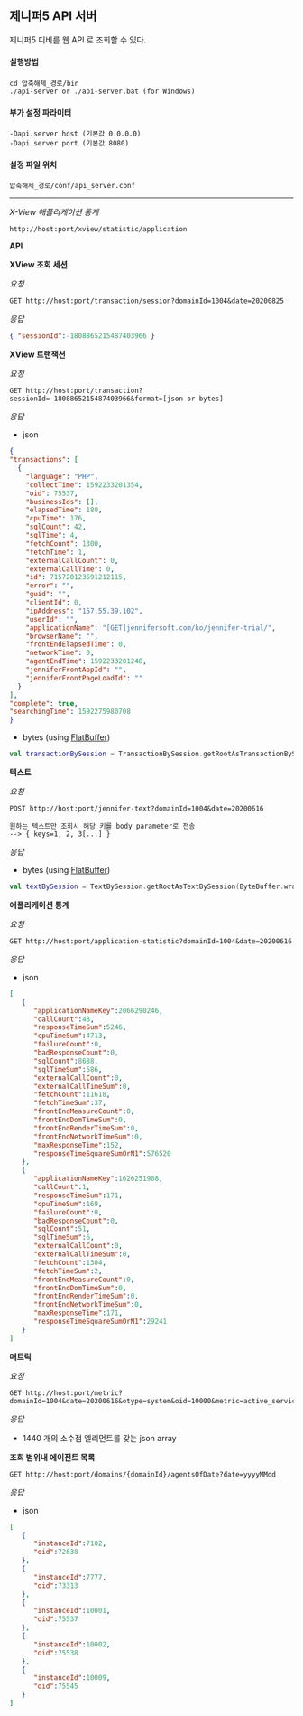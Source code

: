 제니퍼5 API 서버
---

제니퍼5 디비를 웹 API 로 조회할 수 있다.

#### 실행방법
```shell
cd 압축해제_경로/bin
./api-server or ./api-server.bat (for Windows)
```

#### 부가 설정 파라미터
```
-Dapi.server.host (기본값 0.0.0.0)  
-Dapi.server.port (기본값 8080)
```

#### 설정 파일 위치
```
압축해제_경로/conf/api_server.conf
```

---

*X-View 애플리케이션 통계*

`http://host:port/xview/statistic/application`

**API**

**XView 조회 세션**

*요청*  
```http request
GET http://host:port/transaction/session?domainId=1004&date=20200825
```
*응답*
```json
{ "sessionId":-1808865215487403966 } 
```

**XView 트랜잭션**

*요청*
```http request
GET http://host:port/transaction?sessionId=-1808865215487403966&format=[json or bytes]
```

*응답*
* json
```json
{
"transactions": [
  {
    "language": "PHP",
    "collectTime": 1592233201354,
    "oid": 75537,
    "businessIds": [],
    "elapsedTime": 180,
    "cpuTime": 176,
    "sqlCount": 42,
    "sqlTime": 4,
    "fetchCount": 1300,
    "fetchTime": 1,
    "externalCallCount": 0,
    "externalCallTime": 0,
    "id": 715720123591212115,
    "error": "",
    "guid": "",
    "clientId": 0,
    "ipAddress": "157.55.39.102",
    "userId": "",
    "applicationName": "[GET]jennifersoft.com/ko/jennifer-trial/",
    "browserName": "",
    "frontEndElapsedTime": 0,
    "networkTime": 0,
    "agentEndTime": 1592233201248,
    "jenniferFrontAppId": "",
    "jenniferFrontPageLoadId": ""
  }
],
"complete": true,
"searchingTime": 1592275980708
}
```
* bytes (using [FlatBuffer](https://github.com/google/flatbuffers))
```kotlin
val transactionBySession = TransactionBySession.getRootAsTransactionBySession(ByteBuffer.wrap(receivingBytes))
```

**텍스트**

*요청*
```http request
POST http://host:port/jennifer-text?domainId=1004&date=20200616

원하는 텍스트만 조회시 해당 키를 body parameter로 전송
--> { keys=1, 2, 3[...] }
```

*응답*
* bytes (using [FlatBuffer](https://github.com/google/flatbuffers))
```kotlin
val textBySession = TextBySession.getRootAsTextBySession(ByteBuffer.wrap(receivingBytes))
```

**애플리케이션 통계**

*요청*
```http request
GET http://host:port/application-statistic?domainId=1004&date=20200616
```

*응답*
* json
```json
[
   {
      "applicationNameKey":2066290246,
      "callCount":48,
      "responseTimeSum":5246,
      "cpuTimeSum":4713,
      "failureCount":0,
      "badResponseCount":0,
      "sqlCount":8688,
      "sqlTimeSum":586,
      "externalCallCount":0,
      "externalCallTimeSum":0,
      "fetchCount":11618,
      "fetchTimeSum":37,
      "frontEndMeasureCount":0,
      "frontEndDomTimeSum":0,
      "frontEndRenderTimeSum":0,
      "frontEndNetworkTimeSum":0,
      "maxResponseTime":152,
      "responseTimeSquareSumOrN1":576520
   },
   {
      "applicationNameKey":1626251908,
      "callCount":1,
      "responseTimeSum":171,
      "cpuTimeSum":169,
      "failureCount":0,
      "badResponseCount":0,
      "sqlCount":51,
      "sqlTimeSum":6,
      "externalCallCount":0,
      "externalCallTimeSum":0,
      "fetchCount":1304,
      "fetchTimeSum":2,
      "frontEndMeasureCount":0,
      "frontEndDomTimeSum":0,
      "frontEndRenderTimeSum":0,
      "frontEndNetworkTimeSum":0,
      "maxResponseTime":171,
      "responseTimeSquareSumOrN1":29241
   }
]
```

**매트릭**

*요청*
```http request
GET http://host:port/metric?domainId=1004&date=20200616&otype=system&oid=10000&metric=active_service
```

*응답*
* 1440 개의 소수점 엘리먼트를 갖는 json array

**조회 범위내 에이전트 목록**
```http request
GET http://host:port/domains/{domainId}/agentsOfDate?date=yyyyMMdd
```

*응답*
* json
```json
[
   {
      "instanceId":7102,
      "oid":72638
   },
   {
      "instanceId":7777,
      "oid":73313
   },
   {
      "instanceId":10001,
      "oid":75537
   },
   {
      "instanceId":10002,
      "oid":75538
   },
   {
      "instanceId":10009,
      "oid":75545
   }
]
```
